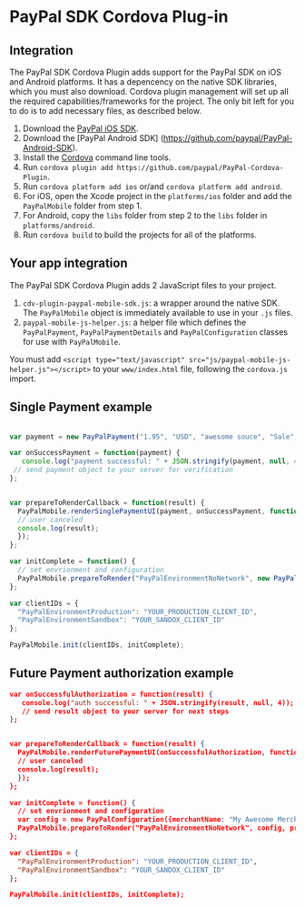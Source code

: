 # PayPal SDK Cordova Plug-in


Integration
-----------

The PayPal SDK Cordova Plugin adds support for the PayPal SDK on iOS and Android platforms. It has a depencency on the native SDK libraries, which you must also download. Cordova plugin management will set up all the required capabilities/frameworks for the project. The only bit left for you to do is to add necessary files, as described below.


1. Download the [PayPal iOS SDK](https://github.com/paypal/PayPal-iOS-SDK).
2. Download the [PayPal Android SDK] (https://github.com/paypal/PayPal-Android-SDK).
3. Install the [Cordova](https://cordova.apache.org) command line tools.
4. Run `cordova plugin add https://github.com/paypal/PayPal-Cordova-Plugin`.
5. Run `cordova platform add ios` or/and `cordova platform add android`.
6. For iOS, open the Xcode project in the `platforms/ios` folder and add the `PayPalMobile` folder from step 1.
7. For Android, copy the `libs` folder from step 2 to the `libs` folder in `platforms/android`.
8. Run `cordova build` to build the projects for all of the platforms.


Your app integration
--------------------
The PayPal SDK Cordova Plugin adds 2 JavaScript files to your project.

1. `cdv-plugin-paypal-mobile-sdk.js`: a wrapper around the native SDK. The `PayPalMobile` object is immediately available to use in your `.js` files.
2. `paypal-mobile-js-helper.js`: a helper file which defines the `PayPalPayment`, `PayPalPaymentDetails` and `PayPalConfiguration` classes for use with `PayPalMobile`.

You must add `<script type="text/javascript" src="js/paypal-mobile-js-helper.js"></script>` to your `www/index.html` file, following the `cordova.js` import.


Single Payment example
----------------------

```javascript
   
var payment = new PayPalPayment("1.95", "USD", "awesome souce", "Sale", null);

var onSuccessPayment = function(payment) {
   console.log("payment successful: " + JSON.stringify(payment, null, 4));
 // send payment object to your server for verification
};


var prepareToRenderCallback = function(result) {
  PayPalMobile.renderSinglePaymentUI(payment, onSuccessPayment, function (result) {
  // user canceled
  console.log(result);
  });
};

var initComplete = function() {
  // set envrionment and configuration
  PayPalMobile.prepareToRender("PayPalEnvironmentNoNetwork", new PayPalConfiguration(), prepareToRenderCallback);
};

var clientIDs = {
  "PayPalEnvironmentProduction": "YOUR_PRODUCTION_CLIENT_ID",
  "PayPalEnvironmentSandbox": "YOUR_SANDOX_CLIENT_ID"
};

PayPalMobile.init(clientIDs, initComplete);

```

Future Payment authorization example
------------------------------------
```json
var onSuccessfulAuthorization = function(result) {
   console.log("auth successful: " + JSON.stringify(result, null, 4));
   // send result object to your server for next steps
};


var prepareToRenderCallback = function(result) {
  PayPalMobile.renderFuturePaymentUI(onSuccessfulAuthorization, function (result) {
  // user canceled
  console.log(result);
  });
};

var initComplete = function() {
  // set envrionment and configuration
  var config = new PayPalConfiguration({merchantName: "My Awesome Merchant", merchantPrivacyPolicyURL: "https://mymerchant.com/policy.html", merchantUserAgreementURL: "https://mymerchant.com/useragreement.html"});
  PayPalMobile.prepareToRender("PayPalEnvironmentNoNetwork", config, prepareToRenderCallback);
};

var clientIDs = {
  "PayPalEnvironmentProduction": "YOUR_PRODUCTION_CLIENT_ID",
  "PayPalEnvironmentSandbox": "YOUR_SANDOX_CLIENT_ID"
};

PayPalMobile.init(clientIDs, initComplete);

```

